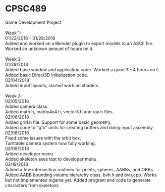 # CPSC489<br />
Game Development Project<br />
<br />
Week 1:<br />
01/22/2018 - 01/28/2018<br />
Added and worked on a Blender plugin to export models to an ASCII file.<br />
Worked an unknown amount of hours on it.<br />
<br />
Week 2:<br />
01/29/2018<br />
Added base window and application code. Worked a good 3 - 4 hours on it.<br />
Added basic Direct3D initialization code.<br />
02/04/2018<br />
Added input layouts, started work on shaders.<br />
<br />
Week 3:<br />
02/05/2018<br />
Added camera class.<br />
Added math.h, matrix4x4.h, vector3.h and ray.h files.<br />
02/06/2018<br />
Added grid.h file. Support for some basic geometry.<br />
Added code to "gfx" units for creating buffers and doing input assembly.<br />
02/08/2018<br />
Fixed some issues with the orbit box.<br />
Turntable camera system now fully working.<br />
02/09/2018<br />
Added developer menu.<br />
Added skeleton axes test to developer menu.<br />
03/19/2018<br />
Added a few intersection routines for points, spheres, AABBs, and OBBs.
Added AABB bounding volume hierarchy class, bvh.h and bvh.cpp.
Works but not implemented ingame yet.
Added program and code to generate characters from skeletons.
